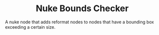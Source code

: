 <h1 align="center">Nuke Bounds Checker</h1>

A nuke node that adds reformat nodes to nodes that have a bounding box exceeding a certain size.
